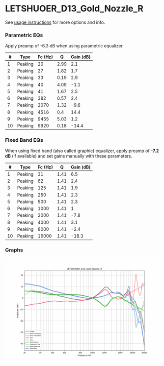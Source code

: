 # LETSHUOER_D13_Gold_Nozzle_R
See [usage instructions](https://github.com/jaakkopasanen/AutoEq#usage) for more options and info.

### Parametric EQs
Apply preamp of -6.3 dB when using parametric equalizer.

|   # | Type    |   Fc (Hz) |    Q |   Gain (dB) |
|-----|---------|-----------|------|-------------|
|   1 | Peaking |        20 | 2.99 |         2.1 |
|   2 | Peaking |        27 | 1.82 |         1.7 |
|   3 | Peaking |        33 | 0.19 |         2.9 |
|   4 | Peaking |        40 | 4.09 |        -1.1 |
|   5 | Peaking |        41 | 1.67 |         2.5 |
|   6 | Peaking |       382 | 0.57 |         2.4 |
|   7 | Peaking |      2070 | 1.32 |        -9.6 |
|   8 | Peaking |      4516 | 0.4  |        14.4 |
|   9 | Peaking |      9455 | 5.03 |         1.2 |
|  10 | Peaking |      9920 | 0.18 |       -14.4 |

### Fixed Band EQs
When using fixed band (also called graphic) equalizer, apply preamp of **-7.2 dB** (if available) and set gains manually with these parameters.

|   # | Type    |   Fc (Hz) |    Q |   Gain (dB) |
|-----|---------|-----------|------|-------------|
|   1 | Peaking |        31 | 1.41 |         6.5 |
|   2 | Peaking |        62 | 1.41 |         2.4 |
|   3 | Peaking |       125 | 1.41 |         1.9 |
|   4 | Peaking |       250 | 1.41 |         2.3 |
|   5 | Peaking |       500 | 1.41 |         2.3 |
|   6 | Peaking |      1000 | 1.41 |         1   |
|   7 | Peaking |      2000 | 1.41 |        -7.8 |
|   8 | Peaking |      4000 | 1.41 |         3.1 |
|   9 | Peaking |      8000 | 1.41 |        -2.4 |
|  10 | Peaking |     16000 | 1.41 |       -18.3 |

### Graphs
![](./LETSHUOER_D13_Gold_Nozzle_R.png)

